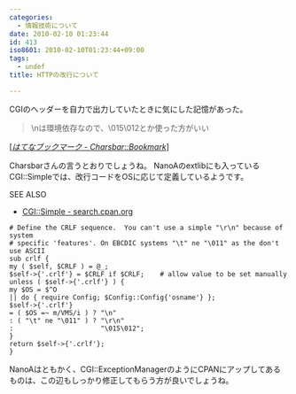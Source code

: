 ```yaml
---
categories:
  - 情報技術について
date: 2010-02-10 01:23:44
id: 413
iso8601: 2010-02-10T01:23:44+09:00
tags:
  - undef
title: HTTPの改行について

---
```


<p>CGIのヘッダーを自力で出力していたときに気にした記憶があった。</p>

<blockquote cite="http://b.hatena.ne.jp/charsbar/20100209#bookmark-19192508" title="はてなブックマーク - Charsbar::Bookmark" class="blockquote"><p>\nは環境依存なので、\015\012とか使った方がいい</p></blockquote>

<div class="cite">[<cite><a href="http://b.hatena.ne.jp/charsbar/20100209#bookmark-19192508">はてなブックマーク - Charsbar::Bookmark</a></cite>]</div>

<p>Charsbarさんの言うとおりでしょうね。
NanoAのextlibにも入っているCGI::Simpleでは、改行コードをOSに応じて定義しているようです。</p>

<div>
<p>SEE ALSO</p>
<ul>
<li><a href="http://search.cpan.org/dist/CGI-Simple/lib/CGI/Simple.pm" target="_blank">CGI::Simple - search.cpan.org</a></li>
</ul>
</div>



<pre><code># Define the CRLF sequence.  You can&#39;t use a simple &quot;\r\n&quot; because of system
# specific &#39;features&#39;. On EBCDIC systems &quot;\t&quot; ne &quot;\011&quot; as the don&#39;t use ASCII
sub crlf {
my ( &#36;self, &#36;CRLF ) = @_;
&#36;self-&gt;{&#39;.crlf&#39;} = &#36;CRLF if &#36;CRLF;    # allow value to be set manually
unless ( &#36;self-&gt;{&#39;.crlf&#39;} ) {
my &#36;OS = &#36;^O
|| do { require Config; &#36;Config::Config{&#39;osname&#39;} };
&#36;self-&gt;{&#39;.crlf&#39;}
= ( &#36;OS =~ m/VMS/i ) ? &quot;\n&quot;
: ( &quot;\t&quot; ne &quot;\011&quot; ) ? &quot;\r\n&quot;
:                      &quot;\015\012&quot;;
}
return &#36;self-&gt;{&#39;.crlf&#39;};
}</code></pre>

<p>NanoAはともかく、CGI::ExceptionManagerのようにCPANにアップしてあるものは、この辺もしっかり修正してもらう方が良いでしょうね。</p>
    	